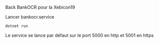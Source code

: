 Back BankOCR pour la Xebicon19

Lancer bankocr.service

    dotnet run

Le service se lance par défaut sur le port 5000 en http et 5001 en https
